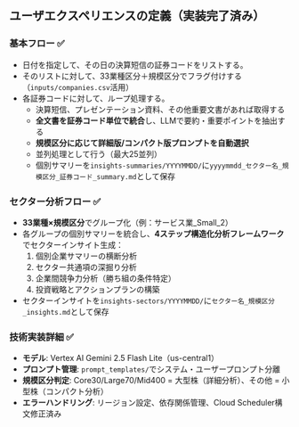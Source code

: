 ## ユーザエクスペリエンスの定義（実装完了済み）

### 基本フロー ✅
* 日付を指定して、その日の決算短信の証券コードをリストする。
* そのリストに対して、33業種区分＋規模区分でフラグ付けする（`inputs/companies.csv`活用）
* 各証券コードに対して、ループ処理する。
  * 決算短信、プレゼンテーション資料、その他重要文書があれば取得する
  * **全文書を証券コード単位で統合**し、LLMで要約・重要ポイントを抽出する
  * **規模区分に応じて詳細版/コンパクト版プロンプトを自動選択**
  * 並列処理として行う（最大25並列）
  * 個別サマリーを`insights-summaries/YYYYMMDD/`に`yyyymmdd_セクター名_規模区分_証券コード_summary.md`として保存

### セクター分析フロー ✅
* **33業種×規模区分**でグループ化（例：サービス業_Small_2）
* 各グループの個別サマリーを統合し、**4ステップ構造化分析フレームワーク**でセクターインサイト生成：
  1. 個別企業サマリーの横断分析
  2. セクター共通項の深掘り分析  
  3. 企業間競争力分析（勝ち組の条件特定）
  4. 投資戦略とアクションプランの構築
* セクターインサイトを`insights-sectors/YYYYMMDD/`に`セクター名_規模区分_insights.md`として保存

### 技術実装詳細 ✅
- **モデル**: Vertex AI Gemini 2.5 Flash Lite（us-central1）
- **プロンプト管理**: `prompt_templates/`でシステム・ユーザープロンプト分離
- **規模区分判定**: Core30/Large70/Mid400 = 大型株（詳細分析）、その他 = 小型株（コンパクト分析）
- **エラーハンドリング**: リージョン設定、依存関係管理、Cloud Scheduler構文修正済み